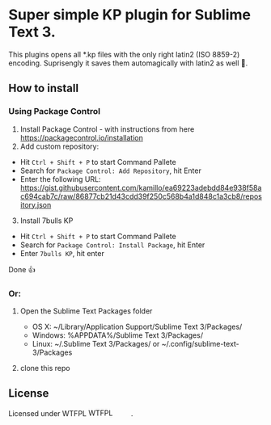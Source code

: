 # Super simple KP plugin for Sublime Text 3.
This plugins opens all *.kp files with the only right latin2 (ISO 8859-2) encoding. Suprisengly it saves them automagically with latin2 as well :tada:.

## How to install
### Using Package Control

1. Install Package Control - with instructions from here https://packagecontrol.io/installation
2. Add custom repository: 
 - Hit ``` Ctrl + Shift + P ``` to start Command Pallete
 - Search for ```Package Control: Add Repository```, hit Enter
 - Enter the following URL: https://gist.githubusercontent.com/kamillo/ea69223adebdd84e938f58ac694cab7c/raw/86877cb21d43cdd39f250c568b4a1d848c1a3cb8/repository.json
3. Install 7bulls KP
 - Hit ``` Ctrl + Shift + P ``` to start Command Pallete
 - Search for ```Package Control: Install Package```, hit Enter
 - Enter ```7bulls KP```, hit enter

Done :+1:

### Or:

1. Open the Sublime Text Packages folder
    - OS X: ~/Library/Application Support/Sublime Text 3/Packages/
    - Windows: %APPDATA%/Sublime Text 3/Packages/
    - Linux: ~/.Sublime Text 3/Packages/ or ~/.config/sublime-text-3/Packages

2. clone this repo

## License
Licensed under WTFPL
<a href="http://www.wtfpl.net/"><img
       src="http://www.wtfpl.net/wp-content/uploads/2012/12/wtfpl-badge-2.png"
       width="80" height="15" alt="WTFPL" /></a>
.

